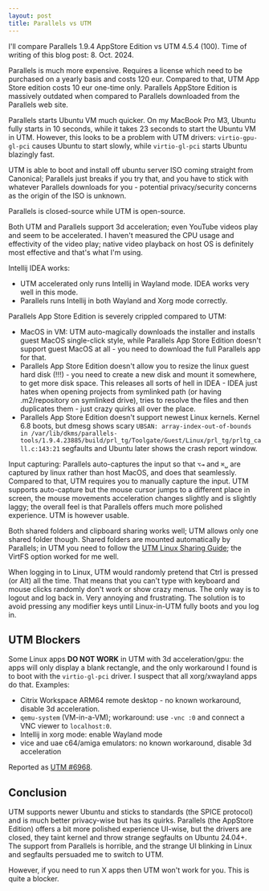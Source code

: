 ```yaml
---
layout: post
title: Parallels vs UTM
---
```


I'll compare Parallels 1.9.4 AppStore Edition vs UTM 4.5.4 (100). Time of writing of this blog post: 8. Oct. 2024.

Parallels is much more expensive. Requires a license which need to be purchased on a yearly
basis and costs 120 eur. Compared to that, UTM App Store edition costs 10 eur one-time only.
Parallels AppStore Edition is massively outdated when compared to Parallels downloaded from
the Parallels web site.

Parallels starts Ubuntu VM much quicker. On my MacBook Pro M3, Ubuntu fully starts in 10 seconds,
while it takes 23 seconds to start the Ubuntu VM in UTM. However, this looks to be a problem with UTM
drivers: `virtio-gpu-gl-pci` causes Ubuntu to start slowly, while `virtio-gl-pci` starts Ubuntu blazingly
fast.

UTM is able to boot and install off ubuntu server ISO coming straight from Canonical; Parallels
just breaks if you try that, and you have to stick with whatever Parallels downloads for you - potential
privacy/security concerns as the origin of the ISO is unknown.

Parallels is closed-source while UTM is open-source.

Both UTM and Parallels support 3d acceleration; even YouTube videos play and seem to be accelerated.
I haven't measured the CPU usage and effectivity of the video play; native video playback on host OS
is definitely most effective and that's what I'm using.

Intellij IDEA works:

* UTM accelerated only runs Intellij in Wayland mode. IDEA works very well in this mode.
* Parallels runs Intellij in both Wayland and Xorg mode correctly.

Parallels App Store Edition is severely crippled compared to UTM:

* MacOS in VM: UTM auto-magically downloads the installer and installs guest MacOS single-click style,
  while Parallels App Store Edition doesn't support guest MacOS at all - you need to download the full Parallels app for that.
* Parallels App Store Edition doesn't allow you to resize the linux guest hard disk (!!!) -
  you need to create a new disk and mount it somewhere, to get more disk space. This releases all sorts of hell in IDEA -
  IDEA just hates when opening projects from symlinked path (or having .m2/repository on symlinked drive), tries to resolve the files
  and then duplicates them - just crazy quirks all over the place.
* Parallels App Store Edition doesn't support newest Linux kernels. Kernel 6.8 boots,
  but dmesg shows scary `UBSAN: array-index-out-of-bounds in /var/lib/dkms/parallels-tools/1.9.4.23885/build/prl_tg/Toolgate/Guest/Linux/prl_tg/prltg_call.c:143:21`
  segfaults and Ubuntu later shows the crash report window.

Input capturing: Parallels auto-captures the input so that `⌥⇥` and `⌘␣` are captured by linux rather than host MacOS,
and does that seamlessly. Compared to that, UTM requires you to manually capture the input. UTM supports auto-capture but
the mouse cursor jumps to a different place in screen, the mouse movements acceleration changes slightly and is slightly laggy;
the overall feel is that Parallels offers much more polished experience. UTM is however usable.

Both shared folders and clipboard sharing works well; UTM allows only one shared folder though.
Shared folders are mounted automatically by Parallels; in UTM you need to follow the [UTM Linux Sharing Guide](https://docs.getutm.app/guest-support/linux/);
the VirtFS option worked for me well.

When logging in to Linux, UTM would randomly pretend that Ctrl is pressed (or Alt) all the time. That means that you can't
type with keyboard and mouse clicks randomly don't work or show crazy menus. The only way is to logout and log back in.
Very annoying and frustrating. The solution is to avoid pressing any modifier keys until Linux-in-UTM fully
boots and you log in.

## UTM Blockers

Some Linux apps **DO NOT WORK** in UTM with 3d acceleration/gpu: the apps will only display a blank rectangle,
and the only workaround I found is to boot with the `virtio-gl-pci` driver. I suspect that all xorg/xwayland apps do that. Examples:

* Citrix Workspace ARM64 remote desktop - no known workaround, disable 3d acceleration.
* `qemu-system` (VM-in-a-VM); workaround: use `-vnc :0` and connect a VNC viewer to `localhost:0`.
* Intellij in xorg mode: enable Wayland mode
* vice and uae c64/amiga emulators: no known workaround, disable 3d acceleration

Reported as [UTM #6968](https://github.com/utmapp/UTM/issues/6968).

## Conclusion

UTM supports newer Ubuntu and sticks to standards (the SPICE protocol) and is much better privacy-wise but has
its quirks. Parallels (the AppStore Edition) offers a bit more polished experience UI-wise, but
the drivers are closed, they taint kernel and throw strange segfaults on Ubuntu 24.04+.
The support from Parallels is horrible, and the strange UI blinking in Linux and segfaults
persuaded me to switch to UTM.

However, if you need to run X apps then UTM won't work for you. This is quite a blocker.
